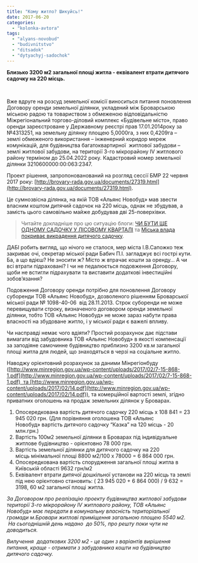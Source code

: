 ```yaml
---
title: "Кому житло? Шикуйсь!"
date: 2017-06-20
categories: 
  - "kolonka-avtora"
tags: 
  - "alyans-novobud"
  - "budivnitstvo"
  - "ditsadok"
  - "dytyachyj-sadochok"
---
```


**Близько 3200 м2 загальної площі житла - еквівалент втрати дитячого садочку на 220 місць.**

 

Вже вдруге на розсуд земельної комісії виноситься питання поновлення Договору оренди земельної ділянки, укладений між Броварською міською радою та товариством з обмеженою відповідальністю Міжрегіональний торгово-діловий комплекс «Будівельне місто», право оренди зареєстроване у Державному реєстрі прав 17.01.2014року за №4313251, на земельну ділянку площею 5,0000га, з них 0,4209га – землі обмеженого використання – інженерний коридор мереж комунікацій, для будівництва багатоквартирної  житлової забудови – землі житлової забудови, на території 3-го мікрорайону IV житлового району терміном до 25.04.2022 року. Кадастровий номер земельної ділянки 3210600000:00:063:2347.

Проект рішення, запропонованований на розгляд сессії БМР 22 червня 2017 року: [http://brovary-rada.gov.ua/documents/27319.html](http://brovary-rada.gov.ua/documents/27319.html).

Це сумнозвісна ділянка, на якій ТОВ «Альянс Новобуд» мав звести власним коштом дитячий садочок на 220 місць, однак не збудував, а замість цього самовільно майже добудував дві 25-поверхівки.

> Читайте докладніше про цю ситуацію блоги: [ЧИ БУТИ ЩЕ ОДНОМУ САДОЧКУ У ЛІСОВОМУ КВАРТАЛІ](https://mpz.brovary.org/chy-buty-shhe-odnomu-sadochku-u-lisovomu-kvartali/) та [Міська влада покриває викрадення дитячого садочку](https://mpz.brovary.org/miska-vlada-prykryvaye-vykradennya-dytyachogo-sadochku/).

ДАБІ робить вигляд, що нічого не сталося, мер міста І.В.Сапожко теж закриває очі, секретар міської ради Бабич П.І. загладжує всі гострі кути. Ба, а що вдієш? Не зносити ж? Місто ж втрачає кошти за оренду… А чи всі втрати підраховані? І чи не педалюється подовження Договору, щоби не встигли підрахувати та виставити додаткові інвестиційні зобов’язання?

Подовження Договору оренди потрібно для поновлення Договору суборенди ТОВ «Альянс Новобуд», дозволеного рішенням Броварської міської ради № 1098-40-06  від 28.11.2013. Строк суборенди не може перевищувати строку, визначеного договором оренди земельної ділянки, тобто ТОВ «Альянс Новобуд» не може зараз набути права власності на збудоване житло, і у міської ради є важелі впливу.

Чи насправді немає чого вдіяти? Простий розрахунок дає підстави вимагати від забудовника ТОВ «Альянс Новобуд» в якості компенсації за заподіяне самочинне будівництво приблизно 3200 кв.м загальної площі житла для людей, що знаходяться в черзі на соціальне житло.

Наводжу орієнтовний розрахунок за даними Мінрегіонбуду ([http://www.minregion.gov.ua/wp-content/uploads/2017/02/7-15-868-1.pdf](http://www.minregion.gov.ua/wp-content/uploads/2017/02/7-15-868-1.pdf)  та [http://www.minregion.gov.ua/wp-content/uploads/2017/02/14.pdf](http://www.minregion.gov.ua/wp-content/uploads/2017/02/14.pdf)), та комерційної вартості землі, згідно приватних оголошень на продаж земельних ділянок у Броварах. 

1. Опосередкована вартість дитячого садочку 220 місць х 108 841 = 23 945 020 грн. (Для порівняння оголошена ТОВ «Альянс Новобуд» вартість дитячого садочку “Казка” на 120 місць - 20 млн.грн.)
2. Вартість 100м2 земельної ділянки в Броварах під індивідуальне житлове будівництво - орієнтовно 78 000 грн.
3. Вартість земельної ділянки для дитячого садочку на 220 місць мінімальної площі 8800 м2/100 х 78000 = 6 864 000 грн.
4. Опосередкована вартість спорудження загальної площі житла в Київській області 9632 грн/м2
5. Еквівалент втрати дитячої дошкільної установи на 220 місць та землі під нею орієнтовно становить: ( 23 945 020 + 6 864 000) / 9 632 = 3198, 60 м2 загальної площі житла.

_За Договором про реалізацію проекту будівництва житлової забудови території 3-го мікрорайону IV житлового району, ТОВ «Альянс Новобуд» має передати в комунальну власність територіальної громади м.Бровари житлові приміщення загальною площею 5540 м2.  На сьогоднішній день надано  до 50%, про решту поки чути не доводиться._

_Вилучення  додаткових 3200 м2 - це один з варіантів вирішення питання, краще - отримати з забудовника кошти на будівництво дитячого садочку._
